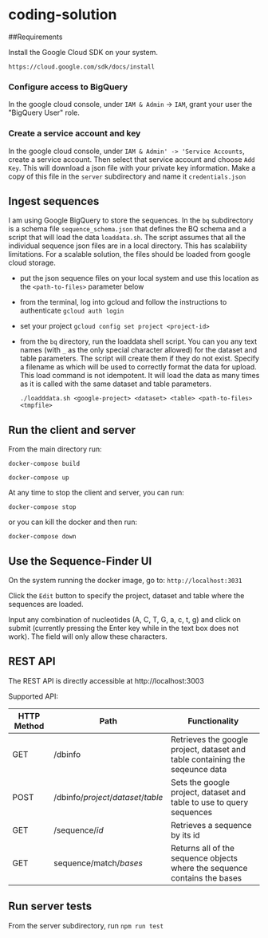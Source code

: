 # coding-solution
##Requirements

Install the Google Cloud SDK on your system.

	https://cloud.google.com/sdk/docs/install

### Configure access to BigQuery

In the google cloud console, under `IAM & Admin` -> `IAM`, grant your user the "BigQuery User" role.

### Create a service account and key

In the google cloud console, under `IAM & Admin' -> 'Service Accounts`, create a service account. Then select that service account and choose `Add Key`. This will download a json file with your private key information. Make a copy of this file in the `server` subdirectory and  name it `credentials.json` 

## Ingest sequences

I am using Google BigQuery to store the sequences. In the `bq` subdirectory is a schema file `sequence_schema.json` that defines the BQ schema and a script that will load the data `loaddata.sh`.
The script assumes that all the individual sequence json files are in a local directory. This has scalability limitations. For a scalable solution, the files should be loaded from google cloud storage. 

- put the json sequence files on your local system and use this location as the `<path-to-files>` parameter below
- from the terminal, log into gcloud and follow the instructions to authenticate
`gcloud auth login`
- set your project `gcloud config set project <project-id>`
- from the `bq` directory, run the loaddata shell script. You can you any text names (with `_` as the only special character allowed) for the dataset and table parameters. The script will create them if they do not exist. Specify a filename as <tmpfile> which will be used to correctly format the data for upload. This load command is not idempotent. It will load the data as many times as it is called with the same dataset and table parameters. 

	`./loadddata.sh <google-project> <dataset> <table> <path-to-files> <tmpfile>`

## Run the client and server
<!--You need to have the google client cli installed before building the running the docker images. Run

`gcloud auth application-default login`
-->
From the main directory run:

`docker-compose build`

`docker-compose up`

At any time to stop the client and server, you can run:

`docker-compose stop`

or you can kill the docker and then run:

`docker-compose down`

## Use the Sequence-Finder UI

On the system running the docker image, go to:
`http://localhost:3031`

Click the `Edit` button to specify the project, dataset and table where the sequences are loaded.

Input any combination of nucleotides (A, C, T, G, a, c, t, g) and click on submit (currently pressing the Enter key while in the text box does not work). The field will only allow these characters.

## REST API
The REST API is directly accessible at http://localhost:3003

Supported API:

HTTP Method | Path | Functionality 
--- | --- | --- 
GET | /dbinfo | Retrieves the google project, dataset and table containing the seqeunce data
POST | /dbinfo/*project*/*dataset*/*table* | Sets the google project, dataset and table to use to query sequences
GET | /sequence/*id* | Retrieves a sequence by its id
GET | sequence/match/*bases* | Returns all of the sequence objects where the sequence contains the bases


## Run server tests

From the server subdirectory, run `npm run test`


